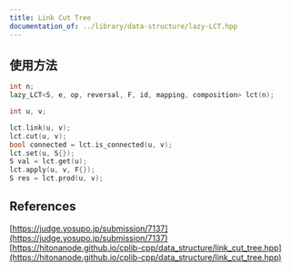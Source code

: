 ```yaml
---
title: Link Cut Tree
documentation_of: ../library/data-structure/lazy-LCT.hpp
---
```


## 使用方法
```cpp
int n;
lazy_LCT<S, e, op, reversal, F, id, mapping, composition> lct(n);

int u, v;

lct.link(u, v);
lct.cut(u, v);
bool connected = lct.is_connected(u, v);
lct.set(u, S{});
S val = lct.get(u);
lct.apply(u, v, F{});
S res = lct.prod(u, v);
```

## References
[https://judge.yosupo.jp/submission/7137](https://judge.yosupo.jp/submission/7137)
[https://hitonanode.github.io/cplib-cpp/data_structure/link_cut_tree.hpp](https://hitonanode.github.io/cplib-cpp/data_structure/link_cut_tree.hpp)
